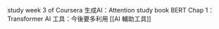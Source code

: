 study week 3 of Coursera 生成AI：Attention 
study book BERT Chap 1：Transformer 
AI 工具：今後要多利用 [[AI 輔助工具]] 